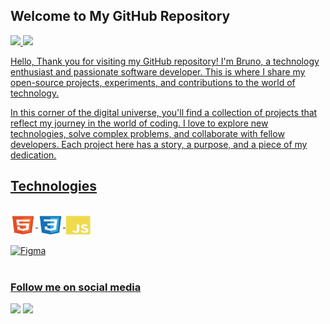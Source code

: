 ## Welcome to My GitHub Repository

 <div>
   <a href="https://github.com/brunocarletti182
">
   <img height="180em" src="https://github-readme-stats.vercel.app/api?username=brunocarletti182
&show_icons=true&theme=tokyonight&include_all_commits=true&count_private=true"/>
   <img height="180em" src="https://github-readme-stats.vercel.app/api/top-langs/?username=brunocarletti182
&layout=compact&langs_count=6&theme=tokyonight"/>
</div>

Hello, Thank you for visiting my GitHub repository! I'm Bruno, a technology enthusiast and passionate software developer. This is where I share my open-source projects, experiments, and contributions to the world of technology.

In this corner of the digital universe, you'll find a collection of projects that reflect my journey in the world of coding. I love to explore new technologies, solve complex problems, and collaborate with fellow developers. Each project here has a story, a purpose, and a piece of my dedication.

## Technologies
    
<div style="display: inline_block"><br>
   <img align="center" alt="HTML" height="30" width="40" src="https://raw.githubusercontent.com/devicons/devicon/master/icons/html5/html5-original.svg">
   <img align="center" alt="CSS" height="30" width="40" src="https://raw.githubusercontent.com/devicons/devicon/master/icons/css3/css3-original.svg">
   <img align="center" alt="Js" height="30" width="40" src="https://raw.githubusercontent.com/devicons/devicon/master/icons/javascript/javascript-plain.svg">
</div>

<div style="display: inline_block"><br>
   <img width="40" src="https://user-images.githubusercontent.com/25181517/189715289-df3ee512-6eca-463f-a0f4-c10d94a06b2f.png" alt="Figma" title="Figma"/>
</div>
 
<br>
 
### Follow me on social media
 
<div> 
  <a href="https://instagram.com/brunocarlettis" target="_blank"><img src="https://img.shields.io/badge/-Instagram-%23E4405F?style=for-the-badge&logo=instagram&logoColor=white" target="_blank"></a>
  <a href="https://www.linkedin.com/in/bruno-carletti-678a23180/" target="_blank"><img src="https://img.shields.io/badge/-LinkedIn-%230077B5?style=for-the-badge&logo=linkedin&logoColor=white" target="_blank"></a>
</div>
